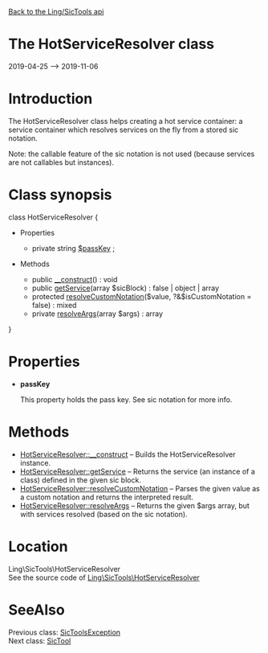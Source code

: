 [Back to the Ling/SicTools api](https://github.com/lingtalfi/SicTools/blob/master/doc/api/Ling/SicTools.md)



The HotServiceResolver class
================
2019-04-25 --> 2019-11-06






Introduction
============

The HotServiceResolver class helps creating a hot service container: a service container which resolves services
on the fly from a stored sic notation.



Note: the callable feature of the sic notation is not used (because services are not callables but instances).



Class synopsis
==============


class <span class="pl-k">HotServiceResolver</span>  {

- Properties
    - private string [$passKey](#property-passKey) ;

- Methods
    - public [__construct](https://github.com/lingtalfi/SicTools/blob/master/doc/api/Ling/SicTools/HotServiceResolver/__construct.md)() : void
    - public [getService](https://github.com/lingtalfi/SicTools/blob/master/doc/api/Ling/SicTools/HotServiceResolver/getService.md)(array $sicBlock) : false | object | array
    - protected [resolveCustomNotation](https://github.com/lingtalfi/SicTools/blob/master/doc/api/Ling/SicTools/HotServiceResolver/resolveCustomNotation.md)($value, ?&$isCustomNotation = false) : mixed
    - private [resolveArgs](https://github.com/lingtalfi/SicTools/blob/master/doc/api/Ling/SicTools/HotServiceResolver/resolveArgs.md)(array $args) : array

}




Properties
=============

- <span id="property-passKey"><b>passKey</b></span>

    This property holds the pass key.
    See sic notation for more info.
    
    



Methods
==============

- [HotServiceResolver::__construct](https://github.com/lingtalfi/SicTools/blob/master/doc/api/Ling/SicTools/HotServiceResolver/__construct.md) &ndash; Builds the HotServiceResolver instance.
- [HotServiceResolver::getService](https://github.com/lingtalfi/SicTools/blob/master/doc/api/Ling/SicTools/HotServiceResolver/getService.md) &ndash; Returns the service (an instance of a class) defined in the given sic block.
- [HotServiceResolver::resolveCustomNotation](https://github.com/lingtalfi/SicTools/blob/master/doc/api/Ling/SicTools/HotServiceResolver/resolveCustomNotation.md) &ndash; Parses the given value as a custom notation and returns the interpreted result.
- [HotServiceResolver::resolveArgs](https://github.com/lingtalfi/SicTools/blob/master/doc/api/Ling/SicTools/HotServiceResolver/resolveArgs.md) &ndash; Returns the given $args array, but with services resolved (based on the sic notation).





Location
=============
Ling\SicTools\HotServiceResolver<br>
See the source code of [Ling\SicTools\HotServiceResolver](https://github.com/lingtalfi/SicTools/blob/master/HotServiceResolver.php)



SeeAlso
==============
Previous class: [SicToolsException](https://github.com/lingtalfi/SicTools/blob/master/doc/api/Ling/SicTools/Exception/SicToolsException.md)<br>Next class: [SicTool](https://github.com/lingtalfi/SicTools/blob/master/doc/api/Ling/SicTools/SicTool.md)<br>
